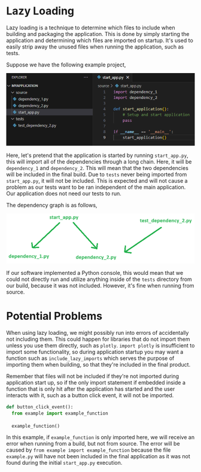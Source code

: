 # Lazy Loading

Lazy loading is a technique to determine which files to include when building and packaging the application. This is done by simply starting the application and determining which files are imported on startup. It's used to easily strip away the unused files when running the application, such as tests.

Suppose we have the following example project,

![](./images/lazy_loading_1.png)

Here, let's pretend that the application is started by running `start_app.py`, this will import all of the dependencies through a long chain. Here, it will be `dependency_1` and `dependency_2`. This will mean that the two dependencies will be included in the final build.  Due to `tests` never being imported from `start_app.py`, it will not be included. This is expected and will not cause a problem as our tests want to be ran independent of the main application. Our application does not need our tests to run.

The dependency graph is as follows,

![](./images/lazy_loading_2.png)

If our software implemented a Python console, this would mean that we could not directly run and utilize anything inside of the `tests` directory from our build, because it was not included. However, it's fine when running from source.

# Potential Problems

When using lazy loading, we might possibly run into errors of accidentally not including them. This could happen for libraries that do not import them unless you use them directly, such as `plotly`. `import plotly` is insufficient to
import some functionality, so during application startup you may want a function such as `include_lazy_imports` which serves the purpose of importing them when building, so that they're included in the final product.

Remember that files will not be included if they're not imported during application start up, so if the only import statement if embedded inside a function that is only hit after the application has started and the user interacts with it, such as a button click event, it will not be imported.

```Python
def button_click_event():
  from example import example_function

  example_function()
```

In this example, if `example_function` is only imported here, we will receive an error when running from a build, but not from source. The error will be caused by `from example import example_function` because the file `example.py` will have not been included in the final application as it was not found during the initial `start_app.py` execution.
